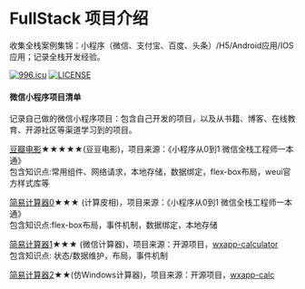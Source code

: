 # FullStack    项目介绍  
收集全栈案例集锦：小程序（微信、支付宝、百度、头条）/H5/Android应用/IOS应用；记录全栈开发经验。  
  
  
[![996.icu](https://img.shields.io/badge/link-996.icu-red.svg)](https://996.icu)
[![LICENSE](https://img.shields.io/badge/license-Anti%20996-blue.svg)](https://github.com/996icu/996.ICU/blob/master/LICENSE)
  
  
#### 微信小程序项目清单  
记录自己做的微信小程序项目：包含自己开发的项目，以及从书籍、博客、在线教育、开源社区等渠道学习到的项目。  

[豆瓣电影](https://github.com/liuhualiuhua/FullStack/tree/master/miniapp-movie)★★★★★(豆豆电影)，项目来源：《小程序从0到1 微信全栈工程师一本通》  
包含知识点:常用组件、网络请求，本地存储，数据绑定，flex-box布局，weui官方样式库等  
  
[简易计算器0](https://github.com/liuhualiuhua/FullStack/tree/master/cal)★★★ (计算皮相)，项目来源：《小程序从0到1 微信全栈工程师一本通》  
包含知识点:flex-box布局，事件机制，数据绑定，本地存储  
  
[简易计算器1](https://github.com/liuhualiuhua/FullStack/tree/master/cal1)★★★ (微信计算器)，项目来源：开源项目，[wxapp-calculator](https://github.com/myphper/wxapp-calculator)  
包含知识点: 状态/数据维护，布局，事件机制  
    
[简易计算器2](https://github.com/liuhualiuhua/FullStack/tree/master/cal2)★★(仿Windows计算器)，项目来源：开源项目，[wxapp-calc](https://github.com/boyce-ywr/wxapp-calc)  
  
  





